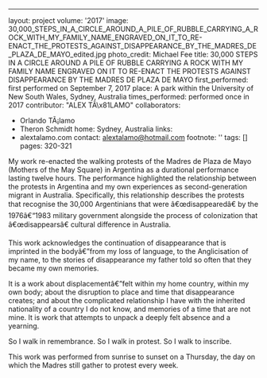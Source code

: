 ---
layout: project
volume: '2017'
image: 30,000_STEPS_IN_A_CIRCLE_AROUND_A_PILE_OF_RUBBLE_CARRYING_A_ROCK_WITH_MY_FAMILY_NAME_ENGRAVED_ON_IT_TO_RE-ENACT_THE_PROTESTS_AGAINST_DISAPPEARANCE_BY_THE_MADRES_DE_PLAZA_DE_MAYO_edited.jpg
photo_credit: Michael Fee
title: 30,000 STEPS IN A CIRCLE AROUND A PILE OF RUBBLE CARRYING A ROCK WITH MY FAMILY
  NAME ENGRAVED ON IT TO RE-ENACT THE PROTESTS AGAINST DISAPPEARANCE BY THE MADRES
  DE PLAZA DE MAYO
first_performed: first performed on September 7, 2017
place: A park within the University of New South Wales, Sydney, Australia
times_performed: performed once in 2017
contributor: "ALEX TÃ\x81LAMO"
collaborators:
- Orlando TÃ¡lamo
- Theron Schmidt
home: Sydney, Australia
links:
- alextalamo.com
contact: alextalamo@hotmail.com
footnote: ''
tags: []
pages: 320-321



My work re-enacted the walking protests of the Madres de Plaza de Mayo (Mothers of the May Square) in Argentina as a durational performance lasting twelve hours. The performance highlighted the relationship between the protests in Argentina and my own experiences as second-generation migrant in Australia. Specifically, this relationship describes the protests that recognise the 30,000 Argentinians that were â€œdisappearedâ€ by the 1976â€“1983 military government alongside the process of colonization that â€œdisappearsâ€ cultural difference in Australia.

This work acknowledges the continuation of disappearance that is imprinted in the bodyâ€”from my loss of language, to the Anglicisation of my name, to the stories of disappearance my father told so often that they became my own memories.

It is a work about displacementâ€”felt within my home country, within my own body; about the disruption to place and time that disappearance creates; and about the complicated relationship I have with the inherited nationality of a country I do not know, and memories of a time that are not mine. It is work that attempts to unpack a deeply felt absence and a yearning.

So I walk in remembrance. So I walk in protest. So I walk to inscribe.

This work was performed from sunrise to sunset on a Thursday, the day on which the Madres still gather to protest every week.
